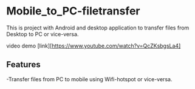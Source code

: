 # Mobile_to_PC-filetransfer


This is project with Android and desktop application to transfer files from Desktop to PC or vice-versa.

video demo [link][https://www.youtube.com/watch?v=QcZKsbgsLa4]

## Features

-Transfer files from PC to mobile using Wifi-hotspot or vice-versa.




